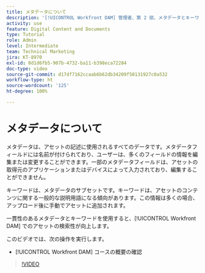```yaml
---
title: メタデータについて
description: '[!UICONTROL Workfront DAM] 管理者、第 2 部、メタデータとキーワードコースで取り上げる内容について説明します。'
activity: use
feature: Digital Content and Documents
type: Tutorial
role: Admin
level: Intermediate
team: Technical Marketing
jira: KT-8970
exl-id: 0d1d6fb5-907b-4732-ba11-b398eca72284
doc-type: video
source-git-commit: d17df7162ccaab6b62db34209f50131927c0a532
workflow-type: ht
source-wordcount: '125'
ht-degree: 100%

---
```


# メタデータについて

メタデータは、アセットの記述に使用されるすべてのデータです。メタデータフィールドには名前が付けられており、ユーザーは、多くのフィールドの情報を編集または変更することができます。一部のメタデータフィールドは、アセットの取得元のアプリケーションまたはデバイスによって入力されており、編集することができません。

キーワードは、メタデータのサブセットです。キーワードは、アセットのコンテンツに関する一般的な説明用語になる傾向があります。この情報は多くの場合、アップロード後に手動でアセットに追加されます。

一貫性のあるメタデータとキーワードを使用すると、[!UICONTROL Workfront DAM] でのアセットの検索性が向上します。

このビデオでは、次の操作を実行します。

* [!UICONTROL Workfront DAM] コースの概要の確認

>[!VIDEO](https://video.tv.adobe.com/v/3419538/?quality=12&learn=on&enablevpops&captions=jpn)

